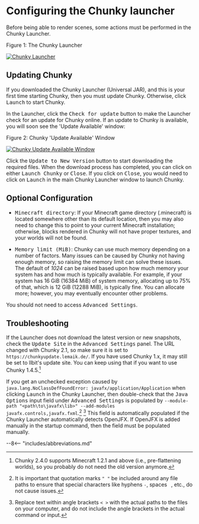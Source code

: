 # Configuring the Chunky launcher

Before being able to render scenes, some actions must be performed in the Chunky Launcher.

<div class="figure" id="figure-1">
  <p class="figure">Figure 1: The Chunky Launcher</p>
  <div class="figureimgcontainer">
    <a href="../../img/reference/user_interface/chunky_launcher/chunky_launcher.png">
      <img class="figure" src="../../img/reference/user_interface/chunky_launcher/chunky_launcher.png" alt="Chunky Launcher">
    </a>
  </div>
</div>

## Updating Chunky

If you downloaded the Chunky Launcher (Universal JAR), and this is your first time starting Chunky, then you must update Chunky. Otherwise, click <samp>Launch</samp> to start Chunky.

In the Launcher, click the <samp>Check for update</samp> button to make the Launcher check for an update for Chunky online. If an update to Chunky is available, you will soon see the 'Update Available' window:

<div class="figure" id="figure-2">
  <p class="figure">Figure 2: Chunky 'Update Available' Window</p>
  <div class="figureimgcontainer">
    <a href="../../img/getting_started/configuring_chunky_launcher/chunky_update_available.png">
      <img class="figure" src="../../img/getting_started/configuring_chunky_launcher/chunky_update_available.png" alt="Chunky Update Available Window">
    </a>
  </div>
</div>

Click the <samp>Update to New Version</samp> button to start downloading the required files.
When the download process has completed, you can click on either <samp>Launch Chunky</samp> or <samp>Close</samp>. If you click on <samp>Close</samp>, you would need to click on <samp>Launch</samp> in the main Chunky Launcher window to launch Chunky.

## Optional Configuration

- <samp>Minecraft directory</samp>: If your Minecraft game directory (.minecraft) is located somewhere other than its default location, then you may also need to change this to point to your current Minecraft installation; otherwise, blocks rendered in Chunky will not have proper textures, and your worlds will not be found.

- <samp>Memory limit (MiB)</samp>: Chunky can use much memory depending on a number of factors. Many issues can be caused by Chunky not having enough memory, so raising the memory limit can solve these issues. The default of *1024* can be raised based upon how much memory your system has and how much is typically available. For example, if your system has 16 GiB (16384 MiB) of system memory, allocating up to 75% of that, which is 12 GiB (12288 MiB), is typically fine. You can allocate more; however, you may eventually encounter other problems.

You should not need to access <samp>Advanced Settings</samp>.

## Troubleshooting

If the Launcher does not download the latest version or new snapshots, check the <samp>Update Site</samp> in the <samp>Advanced Settings</samp> panel. The URL changed with Chunky 2.1, so make sure it is set to `https://chunkyupdate.lemaik.de/`. If you have used Chunky 1.x, it may still be set to llbit's update site. You can keep using that if you want to use Chunky 1.4.5.[^1]

If you get an unchecked exception caused by `java.lang.NoClassDefFoundError: javafx/application/Application` when clicking <samp>Launch</samp> in the Chunky Launcher, then double-check that the <samp>Java Options</samp> input field under <samp>Advanced Settings</samp> is populated by `--module-path "<path\to\javafx\lib>" --add-modules javafx.controls,javafx.fxml`.[^2] [^3] This field is automatically populated if the Chunky Launcher automatically detects OpenJFX. If OpenJFX is added manually in the startup command, then the field must be populated manually.

[^1]: Chunky 2.4.0 supports Minecraft 1.2.1 and above (i.e., pre-flattening worlds), so you probably do not need the old version anymore.

[^2]: It is important that quotation marks `" "` be included around any file paths to ensure that special characters like hyphens `-`, spaces ` `, etc., do not cause issues.

[^3]: Replace text within angle brackets `< >` with the actual paths to the files on your computer, and do not include the angle brackets in the actual command or input.

--8<-- "includes/abbreviations.md"
